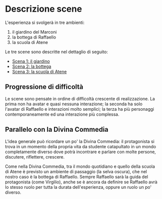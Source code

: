 # Descrizione scene

L'esperienza si svolgerà in tre ambienti:

1. il giardino del Marconi
2. la bottega di Raffaello
3. la scuola di Atene

Le tre scene sono descritte nel dettaglio di seguito:

- [Scena 1: il giardino](./scena-1.md)
- [Scena 2: la bottega](./scena-2.md)
- [Scena 3: la scuola di Atene](./scena-3/README.md)

## Progressione di difficoltà

Le scene sono pensate in ordine di difficoltà crescente di realizzazione. La prima non ha avatar e quasi nessuna interazione; la seconda ha solo l'avatar di Raffaello e interazioni molto semplici; la terza ha più personaggi contemporaneamente ed una interazione più complessa.

## Parallelo con la Divina Commedia

L'idea generale può ricordare un po' la Divina Commedia: il protagonista si trova in un momento della propria vita da studente catapultato in un mondo completamente diverso dove potrà incontrare e parlare con molte persone, discutere, riflettere, crescere.

Come nella Divina Commedia, tra il mondo quotidiano e quello della scuola di Atene è previsto un ambiente di passaggio (la selva oscura), che nel nostro caso è la bottega di Raffaello. Sempre Raffaello sarà la guida del protagonista (come Virgilio), anche se è ancora da definire se Raffaello avrà lo stesso ruolo per tutta la durata dell'esperienza, oppure un ruolo un po' diverso.
